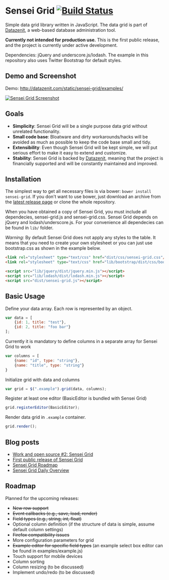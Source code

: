 # Sensei Grid [![Build Status](https://travis-ci.org/datazenit/sensei-grid.svg?branch=master)](https://travis-ci.org/datazenit/sensei-grid)

Simple data grid library written in JavaScript. The data grid is part of [Datazenit](http://datazenit.com), a web-based database administration tool.

**Currently not intended for production use.** This is the first public release, and the project is currently under active development.

Dependencies: jQuery and underscore.js/lodash. The example in this repository also uses Twitter Bootstrap for default styles.

## Demo and Screenshot

Demo: http://datazenit.com/static/sensei-grid/examples/

[![Sensei Grid Screenshot](http://lauris.github.io/images/blog/sensei-grid-screenshot.png)](http://datazenit.com/static/sensei-grid/examples/)

## Goals

* **Simplicity**: Sensei Grid will be a single purpose data grid without unrelated functionality.
* **Small code base**: Bloatware and dirty workarounds/hacks will be avoided as much as possible to keep the code base small and tidy.
* **Extensibility**: Even though Sensei Grid will be kept simple, we will put serious effort to make it easy to extend and customize.
* **Stability**: Sensei Grid is backed by [Datazenit](http://datazenit.com), meaning that the project is financially supported and will be constantly maintained and improved.

## Installation

The simplest way to get all necessary files is via bower: ``bower install sensei-grid``.
If you don't want to use bower, just download an archive from the [latest release page](https://github.com/datazenit/sensei-grid/releases) or clone the whole repository.

When you have obtained a copy of Sensei Grid, you must include all dependecies, sensei-grid.js and sensei-grid.css.
Sensei Grid depends on jQuery and lodash/underscore.js. For your convenience all dependecies can be found in ``lib/`` folder.

*Warning:* By default Sensei Grid does not apply any styles to the table. It means that you need to create your own 
stylesheet or you can just use bootstrap.css as shown in the example below.

```html
<link rel="stylesheet" type="text/css" href="dist/css/sensei-grid.css"/>
<link rel="stylesheet" type="text/css" href="lib/bootstrap/dist/css/bootstrap.min.css"/>

<script src="lib/jquery/dist/jquery.min.js"></script>
<script src="lib/lodash/dist/lodash.min.js"></script>
<script src="dist/sensei-grid.js"></script>
```


## Basic Usage

Define your data array. Each row is represented by an object.

```js
var data = [
    {id: 1, title: "test"},
    {id: 2, title: "foo bar"}
];
```

Currently it is mandatory to define columns in a separate array for Sensei Grid to work

```js
var columns = [
    {name: "id", type: "string"},
    {name: "title", type: "string"}
}
```

Initialize grid with data and columns

```js
var grid = $(".example").grid(data, columns);
```

Register at least one editor (BasicEditor is bundled with Sensei Grid)

```js
grid.registerEditor(BasicEditor);
```

Render data grid in ``.example`` container.

```js
grid.render();
```

## Blog posts

* [Work and open source #2: Sensei Grid](http://lauris.github.io/datazenit/2014/08/29/open-source-work-2-sensei-grid/)
* [First public release of Sensei Grid](http://lauris.github.io/development/2014/09/03/first-public-release-sensei-grid/)
* [Sensei Grid Roadmap](http://lauris.github.io/development/2014/09/04/sensei-grid-roadmap/)
* [Sensei Grid Daily Overview](http://lauris.github.io/development/2014/09/05/sensei-grid-daily-overview/)

## Roadmap

Planned for the upcoming releases:

* ~~New row support~~
* ~~Event callbacks (e.g., save, load, render)~~
* ~~Field types (e.g., string, int, float)~~
* Optional column definition (if the structure of data is simple, assume default column settings)
* ~~Firefox compatibility issues~~
* More configuration parameters for grid
* ~~Example editor for specific field types~~ (an example select box editor can be found in examples/example.js)
* Touch support for mobile devices
* Column sorting
* Column resizing (to be discussed)
* Implement undo/redo (to be discussed)

